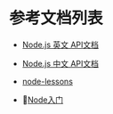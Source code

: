 # 参考文档列表


* [Node.js 英文 API文档](https://nodejs.org/en/)

* [Node.js 中文 API文档](http://nodejs.cn/)

* [node-lessons](https://github.com/alsotang/)

* [Node入门](https://www.nodebeginner.org/index-zh-cn.html)



